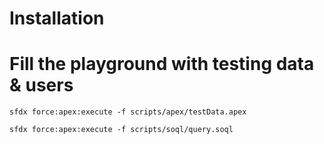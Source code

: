 # Installation

# Fill the playground with testing data & users
```
sfdx force:apex:execute -f scripts/apex/testData.apex

sfdx force:apex:execute -f scripts/soql/query.soql
```